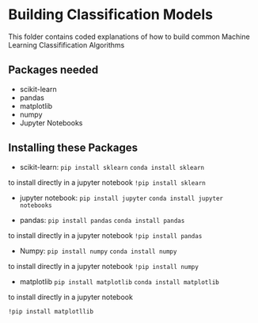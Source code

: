 # Building Classification Models

This folder contains coded explanations of how to build common Machine Learning Classifification Algorithms

## Packages needed
- scikit-learn
- pandas
- matplotlib
- numpy
- Jupyter Notebooks

## Installing these Packages
- scikit-learn:
 `pip install sklearn`
 `conda install sklearn`

 to install directly in a jupyter notebook
 `!pip install sklearn`

- jupyter notebook:
 `pip install jupyter`
`conda install jupyter notebooks`

- pandas:
`pip install pandas`
`conda install pandas`

to install directly in a jupyter notebook
`!pip install pandas`

- Numpy:
`pip install numpy`
`conda install numpy`

to install directly in a jupyter notebook
`!pip install numpy`

- matplotlib
`pip install matplotlib`
`conda install matplotlib`

to install directly in a jupyter notebook

`!pip install matplotllib`
